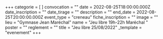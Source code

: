 +++
categorie = [ ]
convocation = ""
date = 2022-08-25T18:00:00.000Z
date_inscription = ""
date_tirage = ""
description = ""
end_date = 2022-08-25T20:00:00.000Z
event_type = "creneau"
fiche_inscription = ""
image = ""
lieu = "Gymnase Jean Maréchal"
name = "Jeu libre 19h-22h Maréchal "
poster = ""
reglement = ""
title = "Jeu libre 25/08/2022"
_template = "evenement"
+++

